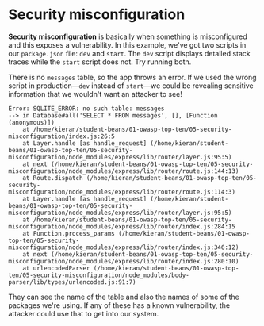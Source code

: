 # Security misconfiguration

**Security misconfiguration** is basically when something is misconfigured and this exposes a vulnerability. In this example, we've got two scripts in our `package.json` file: `dev` and `start`. The `dev` script displays detailed stack traces while the `start` script does not. Try running both.

There is no `messages` table, so the app throws an error. If we used the wrong script in production&mdash;`dev` instead of `start`&mdash;we could be revealing sensitive information that we wouldn't want an attacker to see!

```
Error: SQLITE_ERROR: no such table: messages
--> in Database#all('SELECT * FROM messages', [], [Function (anonymous)])
    at /home/kieran/student-beans/01-owasp-top-ten/05-security-misconfiguration/index.js:26:5
    at Layer.handle [as handle_request] (/home/kieran/student-beans/01-owasp-top-ten/05-security-misconfiguration/node_modules/express/lib/router/layer.js:95:5)
    at next (/home/kieran/student-beans/01-owasp-top-ten/05-security-misconfiguration/node_modules/express/lib/router/route.js:144:13)
    at Route.dispatch (/home/kieran/student-beans/01-owasp-top-ten/05-security-misconfiguration/node_modules/express/lib/router/route.js:114:3)
    at Layer.handle [as handle_request] (/home/kieran/student-beans/01-owasp-top-ten/05-security-misconfiguration/node_modules/express/lib/router/layer.js:95:5)
    at /home/kieran/student-beans/01-owasp-top-ten/05-security-misconfiguration/node_modules/express/lib/router/index.js:284:15
    at Function.process_params (/home/kieran/student-beans/01-owasp-top-ten/05-security-misconfiguration/node_modules/express/lib/router/index.js:346:12)
    at next (/home/kieran/student-beans/01-owasp-top-ten/05-security-misconfiguration/node_modules/express/lib/router/index.js:280:10)
    at urlencodedParser (/home/kieran/student-beans/01-owasp-top-ten/05-security-misconfiguration/node_modules/body-parser/lib/types/urlencoded.js:91:7)
```

They can see the name of the table and also the names of some of the packages we're using. If any of these has a known vulnerability, the attacker could use that to get into our system.
